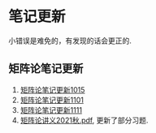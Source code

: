 # 笔记更新
小错误是难免的，有发现的话会更正的.
## 矩阵论笔记更新
1. [矩阵论笔记更新1015](/矩阵论笔记1015.pdf)
2. [矩阵论笔记更新1101](/矩阵论笔记更新1101.pdf)
3. [矩阵论笔记更新1111](/矩阵论笔记更新1111.pdf)
4. [矩阵论讲义2021秋.pdf](/矩阵论讲义2021秋.pdf), 更新了部分习题.

